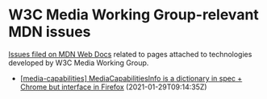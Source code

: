 # W3C Media Working Group-relevant MDN issues

[Issues filed on MDN Web Docs](https://github.com/mdn/content/issues) related to pages attached to technologies developed by W3C Media Working Group.

* [[media-capabilities] MediaCapabilitiesInfo is a dictionary in spec + Chrome but interface in Firefox](https://github.com/mdn/content/issues/1878) (2021-01-29T09:14:35Z)
  
